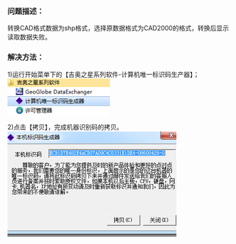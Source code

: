 ### 问题描述： ###

转换CAD格式数据为shp格式，选择原数据格式为CAD2000的格式，转换后显示读取数据失败。


### 解决方法： ###
1)运行开始菜单下的【吉奥之星系列软件-计算机唯一标识码生产器】；  
![](picture/p1.png)   
 
2)点击【拷贝】，完成机器识别码的拷贝。   
![](picture/p2.png)
